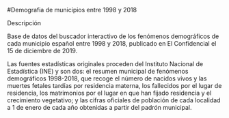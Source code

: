#Demografia de municipios entre 1998 y 2018

Descripción

Base de datos del buscador interactivo de los fenómenos demográficos de cada municipio español entre 1998 y 2018, publicado en El Confidencial el 15 de diciembre de 2019.

Las fuentes estadísticas originales proceden del Instituto Nacional de Estadística (INE) y son dos: el resumen municipal de fenómenos demográficos 1998-2018, que recoge el número de nacidos vivos y las muertes fetales tardías por residencia materna, los fallecidos por el lugar de residencia, los matrimonios por el lugar en que han fijado residencia y el crecimiento vegetativo; y las cifras oficiales de población de cada localidad a 1 de enero de cada año obtenidas a partir del padrón municipal. 